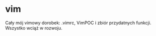 vim
===

Cały mój vimowy dorobek: .vimrc, VimPOC i zbiór przydatnych funkcji. Wszystko wciąż w rozwoju.
